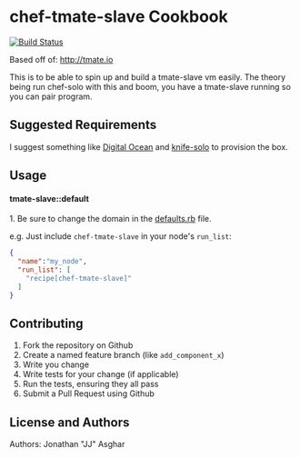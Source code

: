 # chef-tmate-slave Cookbook
[![Build Status](https://travis-ci.org/jjasghar/chef-tmate-slave.png)](https://travis-ci.org/jjasghar/chef-tmate-slave)


Based off of: http://tmate.io

This is to be able to spin up and build a tmate-slave vm easily. The theory being run chef-solo with this and boom, you have a tmate-slave running so you can pair program.


## Suggested Requirements

I suggest something like [Digital Ocean](http://digitalocean.com/) and [knife-solo](http://matschaffer.github.io/knife-solo/) to provision the box. 


## Usage

#### tmate-slave::default

1\. Be sure to change the domain in the [defaults.rb](attributes/default.rb) file.

e.g.
Just include `chef-tmate-slave` in your node's `run_list`:

```json
{
  "name":"my_node",
  "run_list": [
    "recipe[chef-tmate-slave]"
  ]
}
```

## Contributing

1. Fork the repository on Github
2. Create a named feature branch (like `add_component_x`)
3. Write you change
4. Write tests for your change (if applicable)
5. Run the tests, ensuring they all pass
6. Submit a Pull Request using Github

## License and Authors
Authors: Jonathan "JJ" Asghar
